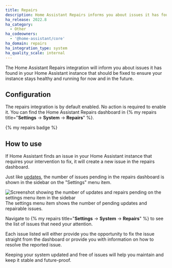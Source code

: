 ```yaml
---
title: Repairs
description: Home Assistant Repairs informs you about issues it has found in your Home Assistant installation.
ha_release: 2022.8
ha_category:
  - Other
ha_codeowners:
  - '@home-assistant/core'
ha_domain: repairs
ha_integration_type: system
ha_quality_scale: internal
---
```


The Home Assistant Repairs integration will inform you about issues it has found
in your Home Assistant instance that should be fixed to ensure your instance
stays healthy and running for now and in the future.

## Configuration

The repairs integration is by default enabled. No action is required to
enable it. You can find the Home Assistant Repairs dashboard in 
{% my repairs title="**Settings** -> **System** -> **Repairs**" %}.

{% my repairs badge %}

## How to use

If Home Assistant finds an issue in your Home Assistant instance that
requires your intervention to fix, it will create a new issue in the repairs
dashboard.

Just like [updates](/integrations/update/), the number of issues pending
in the repairs dashboard is shown in the sidebar on the "Settings" menu item.

<p class='img'>
<img class="no-shadow" src='/images/integrations/repairs/number-of-repairs.png' alt='Screenshot showing the number of updates and repairs pending on the settings menu item in the sidebar'>
The settings menu item shows the number of pending updates and repairable issues.
</p>

Navigate to {% my repairs title="**Settings** -> **System** -> **Repairs**" %}
to see the list of issues that need your attention.

Each issue listed will either provide you the opportunity to fix the issue
straight from the dashboard or provide you with information on how to resolve
the reported issue.

Keeping your system updated and free of issues will help you maintain and keep
it stable and future-proof.
